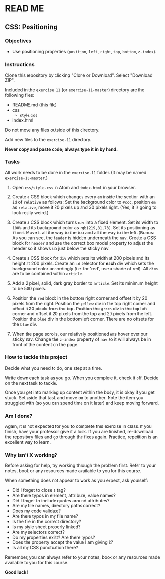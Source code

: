 # READ ME

## CSS: Positioning

### Objectives

- Use positioning properties (`position`, `left`, `right`, `top`, `bottom`, `z-index`).


### Instructions

Clone this repository by clicking "Clone or Download". Select "Download ZIP".

Included in the `exercise-11` (or `exercise-11-master`) directory are the following files:

- README.md (this file)
- css
  - style.css
- index.html

Do not move any files outside of this directory.

Add new files to the `exercise-11` directory.

**Never copy and paste code; always type it in by hand.**


### Tasks

All work needs to be done in the `exercise-11` folder. (It may be named `exercise-11-master`.)

1. Open `css/style.css` in Atom and `index.html` in your browser.

2. Create a CSS block which changes every `em` inside the section with an `id` of `relative` as follows: Set the background color to `#ccc`, position `em` as `relative`, move it 20 pixels up and 30 pixels right. (Yes, it is going to look really weird.)

3. Create a CSS block which turns `nav` into a fixed element. Set its width to `100%` and its background color as `rgb(219,81,73)`. Set its positioning as `fixed`. Move it all the way to the top and all the way to the left. (Bonus: As you can see, the `header` is hidden underneath the `nav`. Create a CSS block for `header` and use the correct box model property to adjust the header so it shows up just below the sticky nav.)

4. Create a CSS block for `div` which sets its width at 200 pixels and its height at 200 pixels. Create an `id` selector for **each** div which sets the background color accordingly (i.e. for 'red', use a shade of red). All `div`s are to be contained within `article`.

5. Add a 2 pixel, solid, dark gray border to `article`. Set its minimum height to be 500 pixels.

6. Position the `red` block in the bottom right corner and offset it by 20 pixels from the right. Position the `yellow` div in the top right corner and offset it 20 pixels from the top. Position the `green` div in the top left corner and offset it 20 pixels from the top and 20 pixels from the left. Position the `blue` div in the bottom left corner. There are no offsets for the `blue` div.

7. When the page scrolls, our relatively positioned `em`s hover over our sticky nav. Change the `z-index` property of `nav` so it will always be in front of the content on the page.


### How to tackle this project

Decide what you need to do, one step at a time.

Write down each task as you go. When you complete it, check it off. Decide on the next task to tackle.

Once you get into marking up content within the body, it is okay if you get stuck. Set aside that task and move on to another. Note the item you struggled with (so you can spend time on it later) and keep moving forward.

### Am I done?

Again, it is not expected for you to complete this exercise in class. If you finish, have your professor give it a look. If you are finished, re-download the repository files and go through the fixes again. Practice, repetition is an excellent way to learn.

### Why isn't X working?

Before asking for help, try working through the problem first. Refer to your notes, book or any resources made available to you for this course.

When something does not appear to work as you expect, ask yourself:

- Did I forget to close a tag?
- Are there typos in element, attribute, value names?
- Did I forget to include quotes around attributes?
- Are my file names, directory paths correct?
- Does my code validate?
- Are there typos in my file name?
- Is the file in the correct directory?
- Is my style sheet properly linked?
- Are my selectors correct?
- Do my properties exist? Are there typos?
- Does the property accept the value I am giving it?
- Is all my CSS punctuation there?

Remember, you can always refer to your notes, book or any resources made available to you for this course.

**Good luck!**
